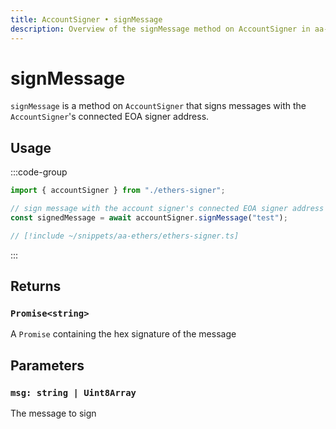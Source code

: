 ```yaml
---
title: AccountSigner • signMessage
description: Overview of the signMessage method on AccountSigner in aa-ethers
---
```


# signMessage

`signMessage` is a method on `AccountSigner` that signs messages with the `AccountSigner`'s connected EOA signer address.

## Usage

:::code-group

```ts [example.ts]
import { accountSigner } from "./ethers-signer";

// sign message with the account signer's connected EOA signer address
const signedMessage = await accountSigner.signMessage("test");
```

```ts [ethers-signer.ts]
// [!include ~/snippets/aa-ethers/ethers-signer.ts]
```

:::

## Returns

### `Promise<string>`

A `Promise` containing the hex signature of the message

## Parameters

### `msg: string | Uint8Array`

The message to sign
